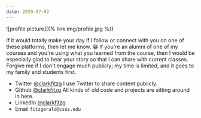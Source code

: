 ```yaml
---
date: 2020-07-02
---
```


![profile picture]({% link img/profile.jpg %})

If it would totally make your day if I follow or connect with you on one of these platforms, then let me know. 😁
If you're an alumni of one of my courses and you're using what you learned from the course, then I would be especially glad to hear your story so that I can share with current classes.
Forgive me if I don't engage much publicly; my time is limited, and it goes to my family and students first.

- Twitter [@clarkfitzg](https://twitter.com/clarkfitzg)
    I use Twitter to share content publicly.
- Github [@clarkfitzg](https://github.com/clarkfitzg)
    All kinds of old code and projects are sitting around in here.
- LinkedIn [@clarkfitzg](https://www.linkedin.com/in/clarkfitzg/)
- Email `fitzgerald@csus.edu`
